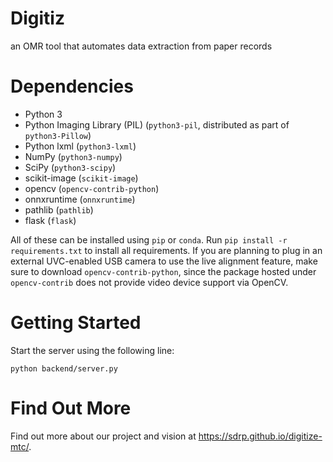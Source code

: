 # Digitiz
an OMR tool that automates data extraction from paper records


Dependencies
============
- Python 3
- Python Imaging Library (PIL) (``python3-pil``, distributed as part of ``python3-Pillow``)
- Python lxml (``python3-lxml``)
- NumPy (``python3-numpy``)
- SciPy (``python3-scipy``)
- scikit-image (``scikit-image``)
- opencv (``opencv-contrib-python``)
- onnxruntime (``onnxruntime``)
- pathlib (``pathlib``)
- flask (``flask``)

All of these can be installed using `pip` or `conda`. Run `pip install -r requirements.txt`
to install all requirements. If you are planning to plug in
an external UVC-enabled USB camera to use the live alignment feature, make sure
to download ``opencv-contrib-python``, since the package hosted under
``opencv-contrib`` does not provide video device support via OpenCV.

Getting Started
===============
Start the server using the following line:

```
python backend/server.py
```

Find Out More
=============
Find out more about our project and vision at https://sdrp.github.io/digitize-mtc/.

